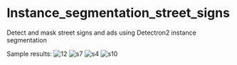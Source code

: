 # Instance_segmentation_street_signs
Detect and mask street signs and ads using Detectron2 instance segmentation

Sample results:
![12](https://user-images.githubusercontent.com/108494589/206840869-937ba59c-4c48-45f3-af3d-9277a20fa21f.jpg)
![s7](https://user-images.githubusercontent.com/108494589/206840884-4e079150-88d6-4f4a-abc1-f42d221b09f2.jpg)
![s4](https://user-images.githubusercontent.com/108494589/206840894-bb125c4c-6323-475f-b2c9-5c198cd1ef4e.jpg)
![s10](https://user-images.githubusercontent.com/108494589/206840896-d6f919cc-c34d-4cf3-a1d2-8163d4dbdc80.jpg)
